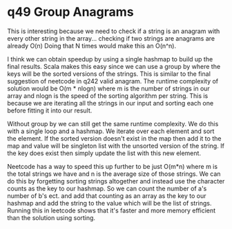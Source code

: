 # q49 Group Anagrams
This is interesting because we need to check if a string is an anagram with every
other string in the array... checking if two strings are anagrams are already O(n)
Doing that N times would make this an O(n^n).

I think we can obtain speedup by using a single hashmap to build up the final results.
Scala makes this easy since we can use a group by where the keys will be the sorted
versions of the strings. This is similar to the final suggestion of neetcode in
q242 valid anagram. The runtime complexity of solution would be O(m * nlogn) where
m is the number of strings in our array and nlogn is the speed of the sorting 
algorithm per string. This is because we are iterating all the strings in our input 
and sorting each one before fitting it into our result.

Without group by we can still get the same runtime complexity. We do this with a 
single loop and a hashmap. We iterate over each element and sort the element. If 
the sorted version doesn't exist in the map then add it to the map and value will 
be singleton list with the unsorted version of the string. If the key does exist 
then simply update the list with this new element.

Neetcode has a way to speed this up further to be just O(m*n) where m is the total
strings we have and n is the average size of those strings. We can do this by forgetting
sorting strings altogether and instead use the character counts as the key to our
hashmap. So we can count the number of a's number of b's ect. and add that counting
as an array as the key to our hashmap and add the string to the value which will be
the list of strings.
Running this in leetcode shows that it's faster and more memory efficient than
the solution using sorting.
